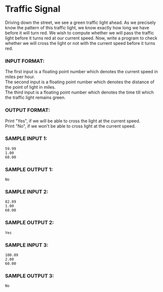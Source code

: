 # Traffic Signal

Driving down the street, we see a green traffic light ahead. As we 
precisely know the pattern of this traffic light, we know exactly how 
long we have before it will turn red. We wish to compute whether we will 
pass the traffic light before it turns red at our current speed. Now, 
write a program to check whether we will cross the light or not with the 
current speed before it turns red.

### INPUT FORMAT:

The first input is a floating point number which denotes the current speed in miles per hour. <br>
The second input is a floating point number which denotes the distance of the point of light in miles.  <br>
The third input is a floating point number which denotes the time till which the traffic light remains green.

### OUTPUT FORMAT:

Print "Yes", if we will be able to cross the light at the current speed.  <br>
Print "No", if we won't be able to cross light at the current speed.

### SAMPLE INPUT 1:

```
59.99
1.00
60.00
```

### SAMPLE OUTPUT 1:

```
No
```

### SAMPLE INPUT 2:

```
82.89
1.00
60.00
```

### SAMPLE OUTPUT 2:

```
Yes
```

### SAMPLE INPUT 3:

```
100.89
2.00
60.00
```

### SAMPLE OUTPUT 3:

```
No
```
